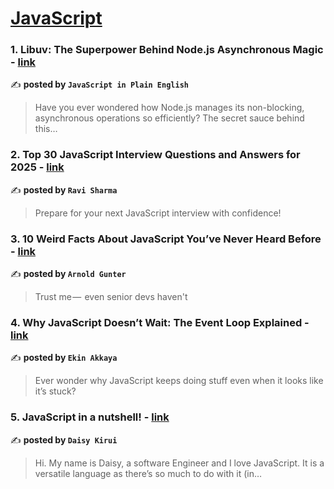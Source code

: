 
<h1><a href=https://medium.com/tag/javascript-development/recommended target="_blank" rel="noopener noreferrer">JavaScript</a></h1>
<h3>1. Libuv: The Superpower Behind Node.js Asynchronous Magic - <a href="https://medium.com/javascript-in-plain-english/libuv-the-superpower-behind-node-js-asynchronous-magic-9be517ece476" target="_blank" rel="noopener noreferrer">link</a></h3>

✍️ **posted by `JavaScript in Plain English`**

<blockquote>Have you ever wondered how Node.js manages its non-blocking, asynchronous operations so efficiently? The secret sauce behind this…</blockquote>

<h3>2. Top 30 JavaScript Interview Questions and Answers for 2025 - <a href="https://medium.com/@javascriptcentric/top-30-javascript-interview-questions-and-answers-for-2024-7f1e2d1d0638" target="_blank" rel="noopener noreferrer">link</a></h3>

✍️ **posted by `Ravi Sharma`**

<blockquote>Prepare for your next JavaScript interview with confidence!</blockquote>

<h3>3. 10 Weird Facts About JavaScript You’ve Never Heard Before - <a href="https://medium.com/@arnoldgunter/10-weird-facts-about-javascript-youve-never-heard-before-6ccb14628121" target="_blank" rel="noopener noreferrer">link</a></h3>

✍️ **posted by `Arnold Gunter`**

<blockquote>Trust me —  even senior devs haven't</blockquote>

<h3>4. Why JavaScript Doesn’t Wait: The Event Loop Explained - <a href="https://medium.com/@midamnuvas/why-javascript-doesnt-wait-the-event-loop-explained-1b1e216f625e" target="_blank" rel="noopener noreferrer">link</a></h3>

✍️ **posted by `Ekin Akkaya`**

<blockquote>Ever wonder why JavaScript keeps doing stuff even when it looks like it’s stuck?</blockquote>

<h3>5. JavaScript in a nutshell! - <a href="https://medium.com/@daisykirui/javascript-in-a-nutshell-669dab5b6e78" target="_blank" rel="noopener noreferrer">link</a></h3>

✍️ **posted by `Daisy Kirui`**

<blockquote>Hi. My name is Daisy, a software Engineer and I love JavaScript. It is a versatile language as there’s so much to do with it (in…</blockquote>

